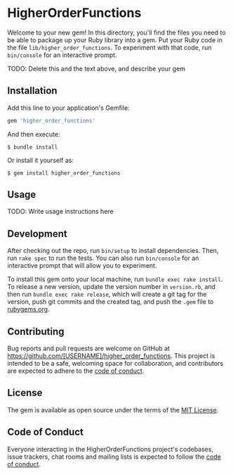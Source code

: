 # HigherOrderFunctions

Welcome to your new gem! In this directory, you'll find the files you need to be able to package up your Ruby library into a gem. Put your Ruby code in the file `lib/higher_order_functions`. To experiment with that code, run `bin/console` for an interactive prompt.

TODO: Delete this and the text above, and describe your gem

## Installation

Add this line to your application's Gemfile:

```ruby
gem 'higher_order_functions'
```

And then execute:

    $ bundle install

Or install it yourself as:

    $ gem install higher_order_functions

## Usage

TODO: Write usage instructions here

## Development

After checking out the repo, run `bin/setup` to install dependencies. Then, run `rake spec` to run the tests. You can also run `bin/console` for an interactive prompt that will allow you to experiment.

To install this gem onto your local machine, run `bundle exec rake install`. To release a new version, update the version number in `version.rb`, and then run `bundle exec rake release`, which will create a git tag for the version, push git commits and the created tag, and push the `.gem` file to [rubygems.org](https://rubygems.org).

## Contributing

Bug reports and pull requests are welcome on GitHub at https://github.com/[USERNAME]/higher_order_functions. This project is intended to be a safe, welcoming space for collaboration, and contributors are expected to adhere to the [code of conduct](https://github.com/[USERNAME]/higher_order_functions/blob/master/CODE_OF_CONDUCT.md).

## License

The gem is available as open source under the terms of the [MIT License](https://opensource.org/licenses/MIT).

## Code of Conduct

Everyone interacting in the HigherOrderFunctions project's codebases, issue trackers, chat rooms and mailing lists is expected to follow the [code of conduct](https://github.com/[USERNAME]/higher_order_functions/blob/master/CODE_OF_CONDUCT.md).

